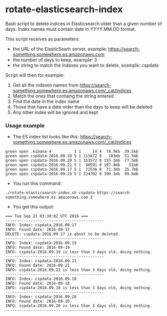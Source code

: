 # rotate-elasticsearch-index
Bash script to delete indices in Elasticsearch older than a given number of days. 
Index names must contain date in YYYY.MM.DD format.
 
This script receives as parameters:

* the URL of the ElasticSearh server, example: https://search-something.somewhere.es.amazonaws.com
* the number of days to keep, example: 3
* the string to match the indexes you want to delete, example: cspdata

Script will then for example:

1. Get all the indexes names from https://search-something.somewhere.es.amazonaws.com/_cat/indices
2. Match the ones that containg the string entered
3. Find the date in the index name
4. Those that have a date older than the days to keep will be deleted
5. Any other index will be ignored and kept

### Usage example

* The ES index list looks like this: https://search-something.somewhere.es.amazonaws.com/_cat/indices

```
green open .kibana-4          1 1     14 4  78.9kb  39.5kb 
green open cspdata-2016.09.18 5 1 111672 0   103mb  51.5mb 
green open cspdata-2016.09.20 5 1 153572 0 155.1mb  77.5mb 
green open cspdata-2016.09.21 5 1  48591 0 107.4mb    51mb 
green open cspdata-2016.09.17 5 1  72536 0  71.3mb  35.7mb 
green open cspdata-2016.09.19 5 1 224702 0 199.1mb  99.6mb 
```

* You run this command:

```
./rotate-elasticsearch-index.sh cspdata https://search-something.somewhere.es.amazonaws.com 3
```

* You get this output:

```
=== Tue Sep 21 03:30:02 UTC 2016 ===
-------------------------------------------
INFO: Index: cspdata-2016.09.17
INFO: Found date: 2016-09-17
DELETE: cspdata-2016.09.17 is about to be deleted.
-------------------------------------------
INFO: Index: cspdata-2016.09.19
INFO: Found date: 2016-09-19
INFO: cspdata-2016.09.19 is less than 3 days old, doing nothing.
-------------------------------------------
INFO: Index: cspdata-2016.09.21
INFO: Found date: 2016-09-21
INFO: cspdata-2016.09.21 is less than 3 days old, doing nothing.
-------------------------------------------
INFO: Index: cspdata-2016.09.18
INFO: Found date: 2016-09-18
INFO: cspdata-2016.09.18 is less than 3 days old, doing nothing.
-------------------------------------------
INFO: Index: cspdata-2016.09.20
INFO: Found date: 2016-09-20
INFO: cspdata-2016.09.20 is less than 3 days old, doing nothing.
-------------------------------------------
```
